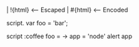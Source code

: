 | !{html} <-- Escaped
| #{html} <-- Encoded

script.
  var foo = 'bar';

script
  :coffee
    foo = ->
    app = 'node'
    alert app
